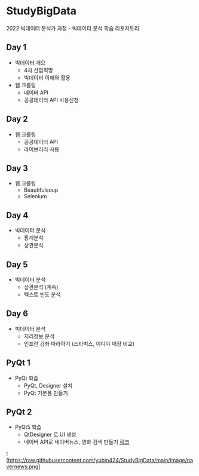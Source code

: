 # StudyBigData
2022 빅데이터 분석가 과정 - 빅데이터 분석 학습 리포지토리

## Day 1
- 빅데이터 개요
  - 4차 산업혁명
  - 빅데이터 이해와 활용
- 웹 크롤링
  - 네이버 API
  - 공공데이터 API 사용신청

## Day 2
- 웹 크롤링
  - 공공데이터 API
  - 라이브러리 사용

## Day 3
- 웹 크롤링
  - Beautifulsoup
  - Selenium

## Day 4
- 빅데이터 분석
  - 통계분석
  - 상관분석

## Day 5
- 빅데이터 분석
  - 상관분석 (계속)
  - 텍스트 빈도 분석

## Day 6
- 빅데이터 분석
  - 지리정보 분석
  - 인프런 강좌 따라하기 (스타벅스, 이디야 매장 비교)

## PyQt 1
- PyQt 학습
  - PyQt, Designer 설치
  - PyQt 기본폼 만들기

## PyQt 2
- PyQt5 학습
  - QtDesigner 로 UI 생성
  - 네이버 API로 네이버뉴스, 영화 검색 만들기 [링크](https://raw.githubusercontent.com/yubin424/StudyBigData/main/image/navernews.png)
  
  
 ![https://raw.githubusercontent.com/yubin424/StudyBigData/main/image/navernews.png]
